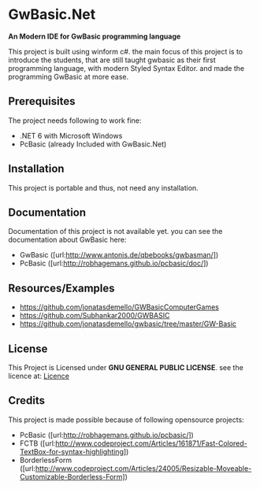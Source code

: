 # GwBasic.Net

**An Modern IDE for GwBasic programming language**

This project is built using winform c#. the main focus of this project is to introduce the students, that are still taught gwbasic as their first programming language, with modern Styled Syntax Editor. and made the programming GwBasic at more ease.

## Prerequisites

The project needs following to work fine:
* .NET 6 with Microsoft Windows
* PcBasic (already Included with GwBasic.Net)

## Installation

This project is portable and thus, not need any installation.

## Documentation

Documentation of this project is not available yet.
you can see the documentation about GwBasic here:
* GwBasic ([url:http://www.antonis.de/qbebooks/gwbasman/])
* PcBasic ([url:http://robhagemans.github.io/pcbasic/doc/])

## Resources/Examples

* https://github.com/jonatasdemello/GWBasicComputerGames
* https://github.com/Subhankar2000/GWBASIC
* https://github.com/jonatasdemello/gwbasic/tree/master/GW-Basic

## License

This Project is Licensed under **GNU GENERAL PUBLIC LICENSE**. see the licence at:
[Licence](../blob/master/LICENSE)

## Credits

This project is made possible because of following opensource projects:

* PcBasic ([url:http://robhagemans.github.io/pcbasic/])
* FCTB ([url:http://www.codeproject.com/Articles/161871/Fast-Colored-TextBox-for-syntax-highlighting])
* BorderlessForm ([url:http://www.codeproject.com/Articles/24005/Resizable-Moveable-Customizable-Borderless-Form])
